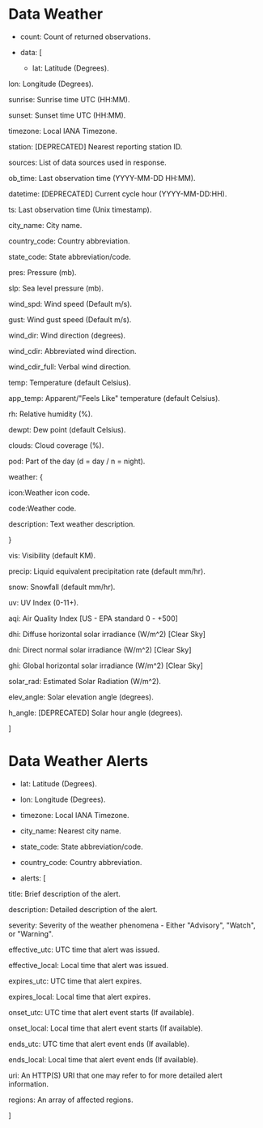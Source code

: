 # Data Weather

- count: Count of returned observations.

- data: [

  * lat: Latitude (Degrees).

lon: Longitude (Degrees).

sunrise: Sunrise time UTC (HH:MM).

sunset: Sunset time UTC (HH:MM).

timezone: Local IANA Timezone.

station: [DEPRECATED] Nearest reporting station ID.

sources: List of data sources used in response.

ob_time: Last observation time (YYYY-MM-DD HH:MM).

datetime: [DEPRECATED] Current cycle hour (YYYY-MM-DD:HH).

ts: Last observation time (Unix timestamp).

city_name: City name.

country_code: Country abbreviation.

state_code: State abbreviation/code.

pres: Pressure (mb).

slp: Sea level pressure (mb).

wind_spd: Wind speed (Default m/s).

gust: Wind gust speed (Default m/s).

wind_dir: Wind direction (degrees).

wind_cdir: Abbreviated wind direction.

wind_cdir_full: Verbal wind direction.

temp: Temperature (default Celsius).

app_temp: Apparent/"Feels Like" temperature (default Celsius).

rh: Relative humidity (%).

dewpt: Dew point (default Celsius).

clouds: Cloud coverage (%).

pod: Part of the day (d = day / n = night).

weather: {

icon:Weather icon code.

code:Weather code.

description: Text weather description.

}

vis: Visibility (default KM).

precip: Liquid equivalent precipitation rate (default mm/hr).

snow: Snowfall (default mm/hr).

uv: UV Index (0-11+).

aqi: Air Quality Index [US - EPA standard 0 - +500]

dhi: Diffuse horizontal solar irradiance (W/m^2) [Clear Sky]

dni: Direct normal solar irradiance (W/m^2) [Clear Sky]

ghi: Global horizontal solar irradiance (W/m^2) [Clear Sky]

solar_rad: Estimated Solar Radiation (W/m^2).

elev_angle: Solar elevation angle (degrees).

h_angle: [DEPRECATED] Solar hour angle (degrees).

]

# Data Weather Alerts

- lat: Latitude (Degrees).

- lon: Longitude (Degrees).

- timezone: Local IANA Timezone.

- city_name: Nearest city name.

- state_code: State abbreviation/code.

- country_code: Country abbreviation.

- alerts: [

title: Brief description of the alert.

description: Detailed description of the alert.

severity: Severity of the weather phenomena - Either "Advisory", "Watch", or "Warning".

effective_utc: UTC time that alert was issued.

effective_local: Local time that alert was issued.

expires_utc: UTC time that alert expires.

expires_local: Local time that alert expires.

onset_utc: UTC time that alert event starts (If available).

onset_local: Local time that alert event starts (If available).

ends_utc: UTC time that alert event ends (If available).

ends_local: Local time that alert event ends (If available).

uri: An HTTP(S) URI that one may refer to for more detailed alert information.

regions: An array of affected regions.

]
